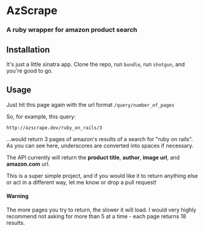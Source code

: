 AzScrape
========
### A ruby wrapper for amazon product search

## Installation

It's just a little sinatra app. Clone the repo, run `bundle`, run `shotgun`, and you're good to go.

## Usage

Just hit this page again with the url format `/query/number_of_pages`

So, for example, this query:

`http://azscrape.dev/ruby_on_rails/3`

...would return 3 pages of amazon's results of a search for "ruby on rails". As you can see here, underscores are converted into spaces if necessary.

The API currently will return the **product title**, **author**, **image url**, and **amazon.com** url.

This is a super simple project, and if you would like it to return anything else or act in a different way, let me know or drop a pull request!

#### Warning
The more pages you try to return, the slower it will load. I would very highly recommend not asking for more than 5 at a time - each page returns 18 results.